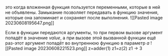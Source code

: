 это когда вложенная функция пользуется переменными, которые в ней не объявлены. Замыкание позволяет передавать в функцию значения, которые она запоминает и сохраняет после выполнения.
![[Pasted image 20230608195647.png]]

Если в функции передаются аргументы, то при первом вызове аргумент попадёт в значение _value_, а при вызове этой вызванной функции ещё раз-этот аргумент попадёт во внутреннюю функцию в параметр _a_
![[Pasted image 20230608221523.png]]
z=adder(1)
z1=z(2)
z1 -> 3

